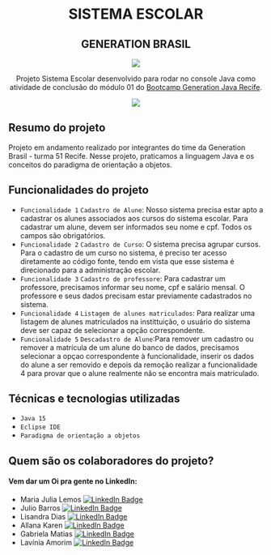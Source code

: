 <h1 align="center">SISTEMA ESCOLAR</h1>
<h2 align="center">GENERATION BRASIL</h2>

<p align="center">
<img src="https://github.com/fabiomrm/generation/blob/main/generation_21-10-2021-09-00-34-863_T.jpeg?raw=true" />
</p>

<p align = "center">
	Projeto Sistema Escolar desenvolvido para rodar no console Java como atividade de conclusão do módulo 01 do <a href="https://brazil.generation.org/">Bootcamp Generation Java Recife</a>.
</p>

<p align="center">
<img src="http://img.shields.io/static/v1?label=STATUS&message=EM%20DESENVOLVIMENTO&color=GREEN&style=for-the-badge"/>
</p>

## Resumo do projeto
Projeto em andamento realizado por integrantes do time da Generation Brasil - turma 51 Recife. Nesse projeto, praticamos a linguagem Java e os conceitos do paradigma de orientação a objetos.

## Funcionalidades do projeto

- `Funcionalidade 1` `Cadastro de Alune`: Nosso sistema precisa estar apto a cadastrar os alunes associados aos cursos do sistema escolar. Para cadastrar um alune, devem ser informados seu nome e cpf. Todos os campos são obrigatórios.
- `Funcionalidade 2` `Cadastro de Curso`: O sistema precisa agrupar cursos. Para o cadastro de um curso no sistema, é preciso ter acesso diretamente ao código fonte, tendo em vista que esse sistema é direcionado para a administração escolar.
- `Funcionalidade 3` `Cadastro de professore`: Para cadastrar um professore, precisamos informar seu nome, cpf e salário mensal. O professore e seus dados precisam estar previamente cadastrados no sistema.
- `Funcionalidade 4` `Listagem de alunes matriculados`: Para realizar uma listagem de alunes matriculados na instittuição, o usuário do sistema deve ser capaz de selecionar a opção correspondente.
- `Funcionalidade 5` `Descadastro de Alune`:Para remover um cadastro ou remover a matrícula de um alune do banco de dados, precisamos selecionar a opçao correspondente à funcionalidade, inserir os dados do alune a ser removido e depois da remoção realizar a funcionalidade 4 para provar que o alune realmente não se encontra mais matriculado.

## Técnicas e tecnologias utilizadas

- ``Java 15``
- ``Eclipse IDE``
- ``Paradigma de orientação a objetos``

## Quem são os colaboradores do projeto?

#### Vem dar um Oi pra gente no LinkedIn:

- Maria Julia Lemos [![LinkedIn Badge](https://img.shields.io/badge/maria-julia-lemos?style=flat-square&logo=linkedin&logoColor=white)](https://www.linkedin.com/in/maria-julia-lemos-048326146/)
- Julio Barros [![LinkedIn Badge](https://img.shields.io/badge/julio-barros-lemos?style=flat-square&logo=linkedin&logoColor=white)](https://www.linkedin.com/in/julio-barros-42718a232/)
- Lisandra Dias [![LinkedIn Badge](https://img.shields.io/badge/lisandra-dias-lemos?style=flat-square&logo=linkedin&logoColor=white)](https://www.linkedin.com/in/lisandra-dias-8a0417223/)
- Allana Karen [![LinkedIn Badge](https://img.shields.io/badge/allana-karen-lemos?style=flat-square&logo=linkedin&logoColor=white)](https://www.linkedin.com/in/allana-karen-a05ab8234/)
- Gabriela Matias [![LinkedIn Badge](https://img.shields.io/badge/gabriela-matias-lemos?style=flat-square&logo=linkedin&logoColor=white)](https://www.linkedin.com/in/gabriela-matiasnascimento/)
- Lavínia Amorim [![LinkedIn Badge](https://img.shields.io/badge/lavínia-amorim-lemos?style=flat-square&logo=linkedin&logoColor=white)](https://www.linkedin.com/in/gabriela-matiasnascimento/)
